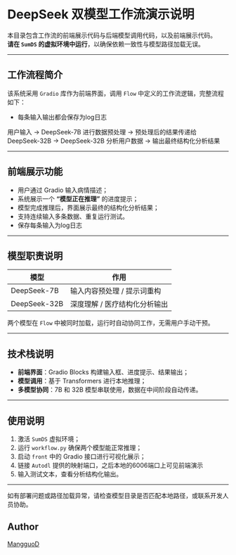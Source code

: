 # DeepSeek 双模型工作流演示说明

本目录包含工作流的前端展示代码与后端模型调用代码，以及前端展示代码。  
**请在 `SumDS` 的虚拟环境中运行**，以确保依赖一致性与模型路径加载无误。

---

##  工作流程简介

该系统采用 `Gradio` 库作为前端界面，调用 `Flow` 中定义的工作流逻辑，完整流程如下：

- 每条输入输出都会保存为log日志

用户输入
->
DeepSeek-7B 进行数据预处理
->
预处理后的结果传递给 DeepSeek-32B
->
DeepSeek-32B 分析用户数据
->
输出最终结构化分析结果

---

## 前端展示功能

- 用户通过 Gradio 输入病情描述；
- 系统展示一个 **“模型正在推理”** 的进度提示；
- 模型完成推理后，界面展示最终的结构化分析结果；
- 支持连续输入多条数据、重复运行测试。
- 保存每条输入为log日志

---

## 模型职责说明

| 模型            | 作用                      |
|----------------|---------------------------|
| DeepSeek-7B    | 输入内容预处理 / 提示词重构   |
| DeepSeek-32B   | 深度理解 / 医疗结构化分析输出 |

两个模型在 `Flow` 中被同时加载，运行时自动协同工作，无需用户手动干预。

---

## 技术栈说明

- **前端界面**：Gradio Blocks 构建输入框、进度提示、结果输出；
- **模型调用**：基于 Transformers 进行本地推理；
- **多模型协同**：7B 和 32B 模型串联使用，数据在中间阶段自动传递。

---

##  使用说明

1. 激活 `SumDS` 虚拟环境；
2. 运行 `workflow.py` 确保两个模型能正常推理；
3. 启动 `front` 中的 Gradio 接口进行可视化展示；
4. 链接 `Autodl` 提供的映射端口，之后本地的6006端口上可见前端演示
5. 输入测试文本，查看分析结构化输出。

---

如有部署问题或路径加载异常，请检查模型目录是否匹配本地路径，或联系开发人员协助。

## Author

[MangguoD](https://github.com/MangguoD)